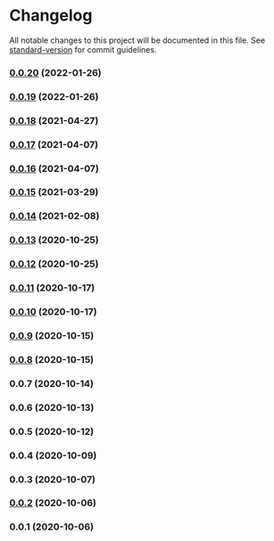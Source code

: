 # Changelog

All notable changes to this project will be documented in this file. See [standard-version](https://github.com/conventional-changelog/standard-version) for commit guidelines.

### [0.0.20](https://github.com/neilkuan/secure-bucket/compare/v0.0.19...v0.0.20) (2022-01-26)

### [0.0.19](https://github.com/neilkuan/secure-bucket/compare/v0.0.18...v0.0.19) (2022-01-26)

### [0.0.18](https://github.com/neilkuan/secure-bucket/compare/v0.0.17...v0.0.18) (2021-04-27)

### [0.0.17](https://github.com/guan840912/secure-bucket/compare/v0.0.16...v0.0.17) (2021-04-07)

### [0.0.16](https://github.com/guan840912/secure-bucket/compare/v0.0.15...v0.0.16) (2021-04-07)

### [0.0.15](https://github.com/guan840912/secure-bucket/compare/v0.0.14...v0.0.15) (2021-03-29)

### [0.0.14](https://github.com/guan840912/secure-bucket/compare/v0.0.13...v0.0.14) (2021-02-08)

### [0.0.13](https://github.com/guan840912/secure-bucket/compare/v0.0.12...v0.0.13) (2020-10-25)

### [0.0.12](https://github.com/guan840912/secure-bucket/compare/v0.0.11...v0.0.12) (2020-10-25)

### [0.0.11](https://github.com/guan840912/secure-bucket/compare/v0.0.10...v0.0.11) (2020-10-17)

### [0.0.10](https://github.com/guan840912/secure-bucket/compare/v0.0.9...v0.0.10) (2020-10-17)

### [0.0.9](https://github.com/guan840912/secure-bucket/compare/v0.0.8...v0.0.9) (2020-10-15)

### [0.0.8](https://github.com/guan840912/secure-bucket/compare/v0.0.5...v0.0.8) (2020-10-15)

### 0.0.7 (2020-10-14)

### 0.0.6 (2020-10-13)

### 0.0.5 (2020-10-12)

### 0.0.4 (2020-10-09)

### 0.0.3 (2020-10-07)

### [0.0.2](https://github.com/guan840912/secure-bucket/compare/v0.0.1...v0.0.2) (2020-10-06)

### 0.0.1 (2020-10-06)
